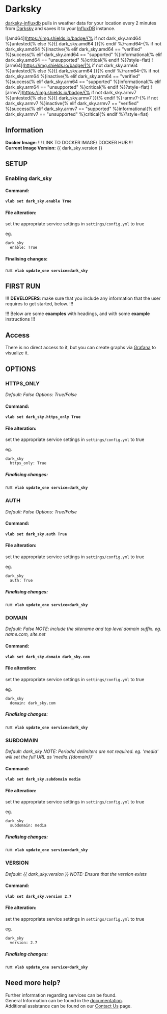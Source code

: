 # Darksky

[darksky-influxdb](https://github.com/ErwinSteffens/darksky-influxdb) pulls in weather data for your location every 2 minutes from [Darksky](http://darksky.net/) and saves it to your [InfluxDB](software/influxdb) instance.

![amd64](https://img.shields.io/badge/{% if not dark_sky.amd64 %}untested{% else %}{{ dark_sky.amd64 }}{% endif %}-amd64-{% if not dark_sky.amd64 %}inactive{% elif dark_sky.amd64 == "verified" %}success{% elif dark_sky.amd64 == "supported" %}informational{% elif dark_sky.amd64 == "unsupported" %}critical{% endif %}?style=flat)
![arm64](https://img.shields.io/badge/{% if not dark_sky.arm64 %}untested{% else %}{{ dark_sky.arm64 }}{% endif %}-arm64-{% if not dark_sky.arm64 %}inactive{% elif dark_sky.arm64 == "verified" %}success{% elif dark_sky.arm64 == "supported" %}informational{% elif dark_sky.arm64 == "unsupported" %}critical{% endif %}?style=flat)
![armv7](https://img.shields.io/badge/{% if not dark_sky.armv7 %}untested{% else %}{{ dark_sky.armv7 }}{% endif %}-armv7-{% if not dark_sky.armv7 %}inactive{% elif dark_sky.armv7 == "verified" %}success{% elif dark_sky.armv7 == "supported" %}informational{% elif dark_sky.armv7 == "unsupported" %}critical{% endif %}?style=flat)

## Information


**Docker Image:** !!! LINK TO DOCKER IMAGE/ DOCKER HUB !!! \
**Current Image Version:** {{ dark_sky.version }}

## SETUP

### Enabling dark_sky

#### Command:

**`vlab set dark_sky.enable True`**

#### File alteration:

set the appropriate service settings in `settings/config.yml` to true

eg.
```
dark_sky
  enable: True
```

#### Finalising changes:

run: **`vlab update_one service=dark_sky`**

## FIRST RUN

!!! **DEVELOPERS**: make sure that you include any information that the user requires to get started, below. !!!

!!! Below are some **examples** with headings, and with some **example** instructions !!!

## Access

There is no direct access to it, but you can create graphs via [Grafana](software/grafana) to visualize it.

## OPTIONS

### HTTPS_ONLY
*Default: False*
*Options: True/False*

#### Command:

**`vlab set dark_sky.https_only True`**

#### File alteration:

set the appropriate service settings in `settings/config.yml` to true

eg.
```
dark_sky
  https_only: True
```

##### Finalising changes:

run: **`vlab update_one service=dark_sky`**

### AUTH
*Default: False*
*Options: True/False*

#### Command:

**`vlab set dark_sky.auth True`**

#### File alteration:

set the appropriate service settings in `settings/config.yml` to true

eg.
```
dark_sky
  auth: True
```

##### Finalising changes:

run: **`vlab update_one service=dark_sky`**

### DOMAIN
*Default: False*
*NOTE: include the sitename and top level domain suffix. eg. name.com, site.net*

#### Command:

**`vlab set dark_sky.domain dark_sky.com`**

#### File alteration:

set the appropriate service settings in `settings/config.yml` to true

eg.
```
dark_sky
  domain: dark_sky.com
```

##### Finalising changes:

run: **`vlab update_one service=dark_sky`**

### SUBDOMAIN
*Default: dark_sky*
*NOTE: Periods/ delimiters are not required. eg. 'media' will set the full URL as 'media.{{domain}}'*

#### Command:

**`vlab set dark_sky.subdomain media`**

#### File alteration:

set the appropriate service settings in `settings/config.yml` to true

eg.
```
dark_sky
  subdomain: media
```

##### Finalising changes:

run: **`vlab update_one service=dark_sky`**

### VERSION
*Default: {{  dark_sky.version  }}*
*NOTE: Ensure that the version exists*

#### Command:

**`vlab set dark_sky.version 2.7`**

#### File alteration:

set the appropriate service settings in `settings/config.yml` to true

eg.
```
dark_sky
  version: 2.7
```

##### Finalising changes:

run: **`vlab update_one service=dark_sky`**

## Need more help?
Further information regarding services can be found. \
General Information can be found in the [documentation](https://docs.vivumlab.com). \
Additional assistance can be found on our [Contact Us](https://docs.vivumlab.com/Contact-us) page.
